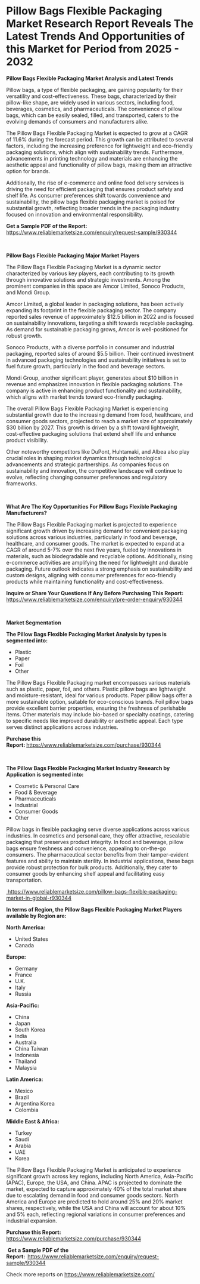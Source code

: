 <p><h1>Pillow Bags Flexible Packaging Market Research Report Reveals The Latest Trends And Opportunities of this Market for Period from 2025 - 2032</h1></p><p><strong>Pillow Bags Flexible Packaging Market Analysis and Latest Trends</strong></p>
<p><p>Pillow bags, a type of flexible packaging, are gaining popularity for their versatility and cost-effectiveness. These bags, characterized by their pillow-like shape, are widely used in various sectors, including food, beverages, cosmetics, and pharmaceuticals. The convenience of pillow bags, which can be easily sealed, filled, and transported, caters to the evolving demands of consumers and manufacturers alike.</p><p>The Pillow Bags Flexible Packaging Market is expected to grow at a CAGR of 11.6% during the forecast period. This growth can be attributed to several factors, including the increasing preference for lightweight and eco-friendly packaging solutions, which align with sustainability trends. Furthermore, advancements in printing technology and materials are enhancing the aesthetic appeal and functionality of pillow bags, making them an attractive option for brands.</p><p>Additionally, the rise of e-commerce and online food delivery services is driving the need for efficient packaging that ensures product safety and shelf life. As consumer preferences shift towards convenience and sustainability, the pillow bags flexible packaging market is poised for substantial growth, reflecting broader trends in the packaging industry focused on innovation and environmental responsibility.</p></p>
<p><strong>Get a Sample PDF of the Report:&nbsp;</strong> <a href="https://www.reliablemarketsize.com/enquiry/request-sample/930344?utm_campaign=3512&utm_medium=2&utm_source=Github&utm_content=ia&utm_term=21032025&utm_id=pillow-bags-flexible-packaging">https://www.reliablemarketsize.com/enquiry/request-sample/930344</a></p>
<p>&nbsp;</p>
<p><strong>Pillow Bags Flexible Packaging Major Market Players</strong></p>
<p><p>The Pillow Bags Flexible Packaging Market is a dynamic sector characterized by various key players, each contributing to its growth through innovative solutions and strategic investments. Among the prominent companies in this space are Amcor Limited, Sonoco Products, and Mondi Group.</p><p>Amcor Limited, a global leader in packaging solutions, has been actively expanding its footprint in the flexible packaging sector. The company reported sales revenue of approximately $12.5 billion in 2022 and is focused on sustainability innovations, targeting a shift towards recyclable packaging. As demand for sustainable packaging grows, Amcor is well-positioned for robust growth.</p><p>Sonoco Products, with a diverse portfolio in consumer and industrial packaging, reported sales of around $5.5 billion. Their continued investment in advanced packaging technologies and sustainability initiatives is set to fuel future growth, particularly in the food and beverage sectors.</p><p>Mondi Group, another significant player, generates about $10 billion in revenue and emphasizes innovation in flexible packaging solutions. The company is active in enhancing product functionality and sustainability, which aligns with market trends toward eco-friendly packaging.</p><p>The overall Pillow Bags Flexible Packaging Market is experiencing substantial growth due to the increasing demand from food, healthcare, and consumer goods sectors, projected to reach a market size of approximately $30 billion by 2027. This growth is driven by a shift toward lightweight, cost-effective packaging solutions that extend shelf life and enhance product visibility.</p><p>Other noteworthy competitors like DuPont, Huhtamaki, and Albea also play crucial roles in shaping market dynamics through technological advancements and strategic partnerships. As companies focus on sustainability and innovation, the competitive landscape will continue to evolve, reflecting changing consumer preferences and regulatory frameworks.</p></p>
<p>&nbsp;</p>
<p><strong>What Are The Key Opportunities For Pillow Bags Flexible Packaging Manufacturers?</strong></p>
<p><p>The Pillow Bags Flexible Packaging market is projected to experience significant growth driven by increasing demand for convenient packaging solutions across various industries, particularly in food and beverage, healthcare, and consumer goods. The market is expected to expand at a CAGR of around 5-7% over the next five years, fueled by innovations in materials, such as biodegradable and recyclable options. Additionally, rising e-commerce activities are amplifying the need for lightweight and durable packaging. Future outlook indicates a strong emphasis on sustainability and custom designs, aligning with consumer preferences for eco-friendly products while maintaining functionality and cost-effectiveness.</p></p>
<p><strong>Inquire or Share Your Questions If Any Before Purchasing This Report:</strong> <a href="https://www.reliablemarketsize.com/enquiry/pre-order-enquiry/930344?utm_campaign=3512&utm_medium=2&utm_source=Github&utm_content=ia&utm_term=21032025&utm_id=pillow-bags-flexible-packaging">https://www.reliablemarketsize.com/enquiry/pre-order-enquiry/930344</a></p>
<p>&nbsp;</p>
<p><strong>Market Segmentation</strong></p>
<p><strong>The Pillow Bags Flexible Packaging Market Analysis by types is segmented into:</strong></p>
<p><ul><li>Plastic</li><li>Paper</li><li>Foil</li><li>Other</li></ul></p>
<p><p>The Pillow Bags Flexible Packaging market encompasses various materials such as plastic, paper, foil, and others. Plastic pillow bags are lightweight and moisture-resistant, ideal for various products. Paper pillow bags offer a more sustainable option, suitable for eco-conscious brands. Foil pillow bags provide excellent barrier properties, ensuring the freshness of perishable items. Other materials may include bio-based or specialty coatings, catering to specific needs like improved durability or aesthetic appeal. Each type serves distinct applications across industries.</p></p>
<p><strong>Purchase this Report:&nbsp;</strong><a href="https://www.reliablemarketsize.com/purchase/930344?utm_campaign=3512&utm_medium=2&utm_source=Github&utm_content=ia&utm_term=21032025&utm_id=pillow-bags-flexible-packaging">https://www.reliablemarketsize.com/purchase/930344</a></p>
<p>&nbsp;</p>
<p><strong>The Pillow Bags Flexible Packaging Market Industry Research by Application is segmented into:</strong></p>
<p><ul><li>Cosmetic & Personal Care</li><li>Food & Beverage</li><li>Pharmaceuticals</li><li>Industrial</li><li>Consumer Goods</li><li>Other</li></ul></p>
<p><p>Pillow bags in flexible packaging serve diverse applications across various industries. In cosmetics and personal care, they offer attractive, resealable packaging that preserves product integrity. In food and beverage, pillow bags ensure freshness and convenience, appealing to on-the-go consumers. The pharmaceutical sector benefits from their tamper-evident features and ability to maintain sterility. In industrial applications, these bags provide robust protection for bulk products. Additionally, they cater to consumer goods by enhancing shelf appeal and facilitating easy transportation.</p></p>
<p><a href="https://www.reliablemarketsize.com/pillow-bags-flexible-packaging-market-in-global-r930344?utm_campaign=3512&utm_medium=2&utm_source=Github&utm_content=ia&utm_term=21032025&utm_id=pillow-bags-flexible-packaging">&nbsp;https://www.reliablemarketsize.com/pillow-bags-flexible-packaging-market-in-global-r930344</a></p>
<p><strong>In terms of Region, the Pillow Bags Flexible Packaging Market Players available by Region are:</strong></p>
<p>
    <p> <strong> North America: </strong>
        <ul>
            <li>United States</li>
            <li>Canada</li>
        </ul>
        </p> 
    <p> <strong> Europe: </strong>
        <ul>
            <li>Germany</li>
            <li>France</li>
            <li>U.K.</li>
            <li>Italy</li>
            <li>Russia</li>
        </ul>
        </p> 
    <p> <strong> Asia-Pacific: </strong>
        <ul>
            <li>China</li>
            <li>Japan</li>
            <li>South Korea</li>
            <li>India</li>
            <li>Australia</li>
            <li>China Taiwan</li>
            <li>Indonesia</li>
            <li>Thailand</li>
            <li>Malaysia</li>
        </ul>
        </p> 
    <p> <strong> Latin America: </strong>
        <ul>
            <li>Mexico</li>
            <li>Brazil</li>
            <li>Argentina Korea</li>
            <li>Colombia</li>
        </ul>
        </p> 
    <p> <strong> Middle East & Africa: </strong>
        <ul>
            <li>Turkey</li>
            <li>Saudi</li>
            <li>Arabia</li>
            <li>UAE</li>
            <li>Korea</li>
        </ul>
    </p>
    </p>
<p><p>The Pillow Bags Flexible Packaging Market is anticipated to experience significant growth across key regions, including North America, Asia-Pacific (APAC), Europe, the USA, and China. APAC is projected to dominate the market, expected to capture approximately 40% of the total market share due to escalating demand in food and consumer goods sectors. North America and Europe are predicted to hold around 25% and 20% market shares, respectively, while the USA and China will account for about 10% and 5% each, reflecting regional variations in consumer preferences and industrial expansion.</p></p>
<p><strong>Purchase this Report: </strong><a href="https://www.reliablemarketsize.com/purchase/930344?utm_campaign=3512&utm_medium=2&utm_source=Github&utm_content=ia&utm_term=21032025&utm_id=pillow-bags-flexible-packaging">https://www.reliablemarketsize.com/purchase/930344</a></p>
<p>&nbsp;<strong>Get a Sample PDF of the Report:&nbsp;&nbsp;</strong><a href="https://www.reliablemarketsize.com/enquiry/request-sample/930344?utm_campaign=3512&utm_medium=2&utm_source=Github&utm_content=ia&utm_term=21032025&utm_id=pillow-bags-flexible-packaging">https://www.reliablemarketsize.com/enquiry/request-sample/930344</a></p>
<p><strong></strong></p>
<p>Check more reports on <a href="https://www.reliablemarketsize.com/?utm_campaign=3512&utm_medium=2&utm_source=Github&utm_content=ia&utm_term=21032025&utm_id=pillow-bags-flexible-packaging">https://www.reliablemarketsize.com/</a></p>